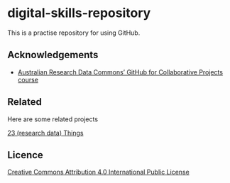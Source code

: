 # digital-skills-repository
This is a practise repository for using GitHub.

## Acknowledgements

 - [Australian Research Data Commons’ GitHub for Collaborative Projects course](https://au-research.github.io/github-training/)

## Related

Here are some related projects

[23 (research data) Things](https://zenodo.org/record/3955524#.YKW-oXnis2w)

## Licence

[Creative Commons Attribution 4.0 International Public License](https://github.com/katiemillsau/digital-skills-repository/blob/main/LICENCE.md)
